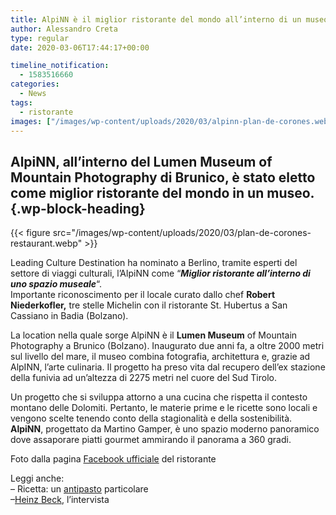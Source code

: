 ```yaml
---
title: AlpiNN è il miglior ristorante del mondo all’interno di un museo
author: Alessandro Creta
type: regular
date: 2020-03-06T17:44:17+00:00

timeline_notification:
  - 1583516660
categories:
  - News
tags:
  - ristorante
images: ["/images/wp-content/uploads/2020/03/alpinn-plan-de-corones.webp"]
---
```

## AlpiNN, all&#8217;interno del Lumen Museum of Mountain Photography di Brunico, è stato eletto come miglior ristorante del mondo in un museo. {.wp-block-heading}


{{< figure src="/images/wp-content/uploads/2020/03/plan-de-corones-restaurant.webp" >}}


Leading Culture Destination ha nominato a Berlino, tramite esperti del settore di viaggi culturali, l&#8217;AlpiNN come &#8220;**_Miglior ristorante all&#8217;interno di uno spazio museale_**&#8220;.  
Importante riconoscimento per il locale curato dallo chef **Robert Niederkofler,** tre stelle Michelin con il ristorante St. Hubertus a San Cassiano in Badia (Bolzano).

La location nella quale sorge AlpiNN è il **Lumen Museum** of Mountain Photography a Brunico (Bolzano). Inaugurato due anni fa, a oltre 2000 metri sul livello del mare, il museo combina fotografia, architettura e, grazie ad AlpINN, l&#8217;arte culinaria. Il progetto ha preso vita dal recupero dell&#8217;ex stazione della funivia ad un&#8217;altezza di 2275 metri nel cuore del Sud Tirolo.

Un progetto che si sviluppa attorno a una cucina che rispetta il contesto montano delle Dolomiti. Pertanto, le materie prime e le ricette sono locali e vengono scelte tenendo conto della stagionalità e della sostenibilità. **AlpiNN**, progettato da Martino Gamper, è uno spazio moderno panoramico dove assaporare piatti gourmet ammirando il panorama a 360 gradi.

Foto dalla pagina <a rel="noreferrer noopener" aria-label="Facebook ufficiale (apre in una nuova scheda)" href="https://www.facebook.com/AlpiNNfoodspace/" target="_blank">Facebook ufficiale</a> del ristorante

Leggi anche:  
&#8211; Ricetta: un <a rel="noreferrer noopener" aria-label="antipasto (apre in una nuova scheda)" href="https://aleepepe.com/2020/02/25/antipasto-maiale-ricetta/" target="_blank">antipasto</a> particolare  
&#8211;[Heinz Beck](https://aleepepe.com/2019/12/08/im-beck/), l&#8217;intervista